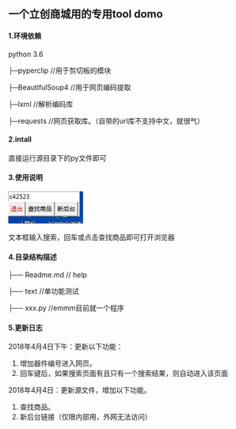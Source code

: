 ## 一个立创商城用的专用tool domo

#### 1.环境依赖
python 3.6

├─pyperclip			//用于剪切板的模块

├─BeautifulSoup4	//用于网页编码提取

├─lxml				//解析编码库

├─requests			//网页获取库。（自带的url库不支持中文，就很气）

#### 2.intall
直接运行源目录下的py文件即可

#### 3.使用说明
![rd01](/image/rd01.jpg)



文本框输入搜索，回车或点击查找商品即可打开浏览器

#### 4.目录结构描述
├── Readme.md   		  // help

├── text				  //单功能测试

├── xxx.py                             //emmm目前就一个程序

#### 5.更新日志

2018年4月4日下午：更新以下功能：

1. 增加器件编号进入网页。
2. 回车键后，如果搜索页面有且只有一个搜索结果，则自动进入该页面

2018年4月4日：更新源文件，增加以下功能。

1. 查找商品。
2. 新后台链接（仅限内部用，外网无法访问）